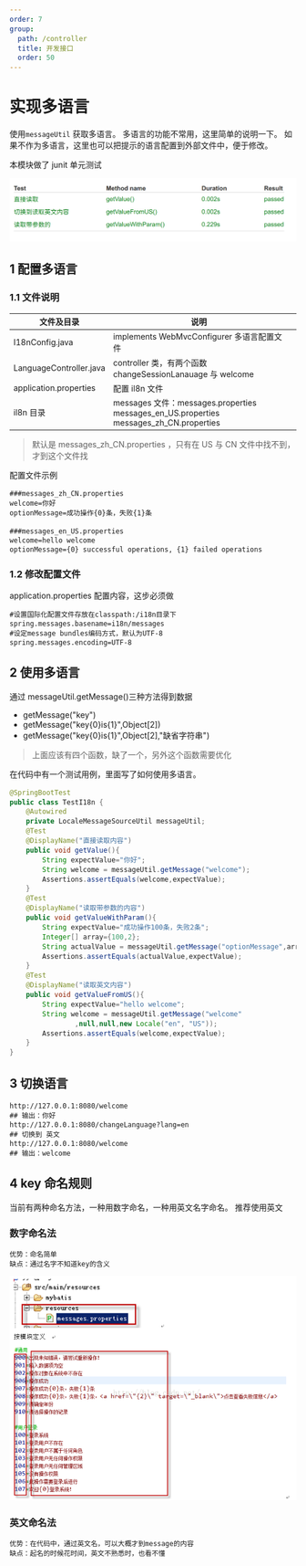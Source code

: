 ```yaml
---
order: 7
group:
  path: /controller
  title: 开发接口
  order: 50
---
```


# 实现多语言

使用`messageUtil` 获取多语言。 多语言的功能不常用，这里简单的说明一下。 如果不作为多语言，这里也可以把提示的语言配置到外部文件中，便于修改。

本模块做了 junit 单元测试

<img src="./imgs/core-i18n-junit.png" style="zoom: 67%;" />

## 1 配置多语言

### 1.1 文件说明

| 文件及目录              | 说明                                                                                   |     |
| ----------------------- | -------------------------------------------------------------------------------------- | --- |
| I18nConfig.java         | implements WebMvcConfigurer 多语言配置文件                                             |     |
| LanguageController.java | controller 类，有两个函数 changeSessionLanauage 与 welcome                             |     |
| application.properties  | 配置 il8n 文件                                                                         |     |
| il8n 目录               | messages 文件：messages.properties messages_en_US.properties messages_zh_CN.properties |     |

> 默认是 messages_zh_CN.properties ，只有在 US 与 CN 文件中找不到，才到这个文件找

配置文件示例

```properties
###messages_zh_CN.properties
welcome=你好
optionMessage=成功操作{0}条，失败{1}条

###messages_en_US.properties
welcome=hello welcome
optionMessage={0} successful operations, {1} failed operations

```

### 1.2 修改配置文件

application.properties 配置内容，这步必须做

```properties
#设置国际化配置文件存放在classpath:/i18n目录下
spring.messages.basename=i18n/messages
#设定message bundles编码方式，默认为UTF-8
spring.messages.encoding=UTF-8
```

## 2 使用多语言

通过 messageUtil.getMessage()三种方法得到数据

- getMessage("key")
- getMessage("key{0}is{1}",Object[2])
- getMessage("key{0}is{1}",Object[2],"缺省字符串")

> 上面应该有四个函数，缺了一个，另外这个函数需要优化

在代码中有一个测试用例，里面写了如何使用多语言。

```java
@SpringBootTest
public class TestI18n {
    @Autowired
    private LocaleMessageSourceUtil messageUtil;
    @Test
    @DisplayName("直接读取内容")
    public void getValue(){
        String expectValue="你好";
        String welcome = messageUtil.getMessage("welcome");
        Assertions.assertEquals(welcome,expectValue);
    }
    @Test
    @DisplayName("读取带参数的内容")
    public void getValueWithParam(){
        String expectValue="成功操作100条，失败2条";
        Integer[] array={100,2};
        String actualValue = messageUtil.getMessage("optionMessage",array);
        Assertions.assertEquals(actualValue,expectValue);
    }
    @Test
    @DisplayName("读取英文内容")
    public void getValueFromUS(){
        String expectValue="hello welcome";
        String welcome = messageUtil.getMessage("welcome"
                ,null,null,new Locale("en", "US"));
        Assertions.assertEquals(welcome,expectValue);
    }
}
```

## 3 切换语言

```shell
http://127.0.0.1:8080/welcome
## 输出：你好
http://127.0.0.1:8080/changeLanguage?lang=en
## 切换到 英文
http://127.0.0.1:8080/welcome
## 输出：welcome
```

## 4 key 命名规则

当前有两种命名方法，一种用数字命名，一种用英文名字命名。 推荐使用英文

### 数字命名法

    优势：命名简单
    缺点：通过名字不知道key的含义

![alt](./imgs/i18n_keyname_1.png)

### 英文命名法

    优势：在代码中，通过英文名，可以大概才到message的内容
    缺点：起名的时候花时间，英文不熟悉时，也看不懂
